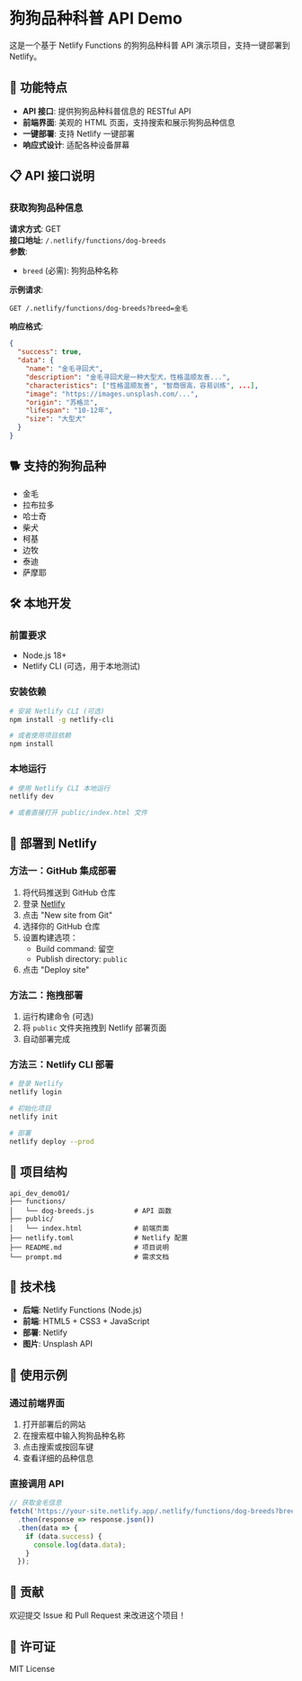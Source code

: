 # 狗狗品种科普 API Demo

这是一个基于 Netlify Functions 的狗狗品种科普 API 演示项目，支持一键部署到 Netlify。

## 🚀 功能特点

- **API 接口**: 提供狗狗品种科普信息的 RESTful API
- **前端界面**: 美观的 HTML 页面，支持搜索和展示狗狗品种信息
- **一键部署**: 支持 Netlify 一键部署
- **响应式设计**: 适配各种设备屏幕

## 📋 API 接口说明

### 获取狗狗品种信息

**请求方式**: GET  
**接口地址**: `/.netlify/functions/dog-breeds`  
**参数**: 
- `breed` (必需): 狗狗品种名称

**示例请求**:
```
GET /.netlify/functions/dog-breeds?breed=金毛
```

**响应格式**:
```json
{
  "success": true,
  "data": {
    "name": "金毛寻回犬",
    "description": "金毛寻回犬是一种大型犬，性格温顺友善...",
    "characteristics": ["性格温顺友善", "智商很高，容易训练", ...],
    "image": "https://images.unsplash.com/...",
    "origin": "苏格兰",
    "lifespan": "10-12年",
    "size": "大型犬"
  }
}
```

## 🐕 支持的狗狗品种

- 金毛
- 拉布拉多
- 哈士奇
- 柴犬
- 柯基
- 边牧
- 泰迪
- 萨摩耶

## 🛠️ 本地开发

### 前置要求

- Node.js 18+
- Netlify CLI (可选，用于本地测试)

### 安装依赖

```bash
# 安装 Netlify CLI (可选)
npm install -g netlify-cli

# 或者使用项目依赖
npm install
```

### 本地运行

```bash
# 使用 Netlify CLI 本地运行
netlify dev

# 或者直接打开 public/index.html 文件
```

## 🚀 部署到 Netlify

### 方法一：GitHub 集成部署

1. 将代码推送到 GitHub 仓库
2. 登录 [Netlify](https://netlify.com)
3. 点击 "New site from Git"
4. 选择你的 GitHub 仓库
5. 设置构建选项：
   - Build command: 留空
   - Publish directory: `public`
6. 点击 "Deploy site"

### 方法二：拖拽部署

1. 运行构建命令 (可选)
2. 将 `public` 文件夹拖拽到 Netlify 部署页面
3. 自动部署完成

### 方法三：Netlify CLI 部署

```bash
# 登录 Netlify
netlify login

# 初始化项目
netlify init

# 部署
netlify deploy --prod
```

## 📁 项目结构

```
api_dev_demo01/
├── functions/
│   └── dog-breeds.js          # API 函数
├── public/
│   └── index.html             # 前端页面
├── netlify.toml               # Netlify 配置
├── README.md                  # 项目说明
└── prompt.md                  # 需求文档
```

## 🔧 技术栈

- **后端**: Netlify Functions (Node.js)
- **前端**: HTML5 + CSS3 + JavaScript
- **部署**: Netlify
- **图片**: Unsplash API

## 📝 使用示例

### 通过前端界面

1. 打开部署后的网站
2. 在搜索框中输入狗狗品种名称
3. 点击搜索或按回车键
4. 查看详细的品种信息

### 直接调用 API

```javascript
// 获取金毛信息
fetch('https://your-site.netlify.app/.netlify/functions/dog-breeds?breed=金毛')
  .then(response => response.json())
  .then(data => {
    if (data.success) {
      console.log(data.data);
    }
  });
```

## 🤝 贡献

欢迎提交 Issue 和 Pull Request 来改进这个项目！

## 📄 许可证

MIT License